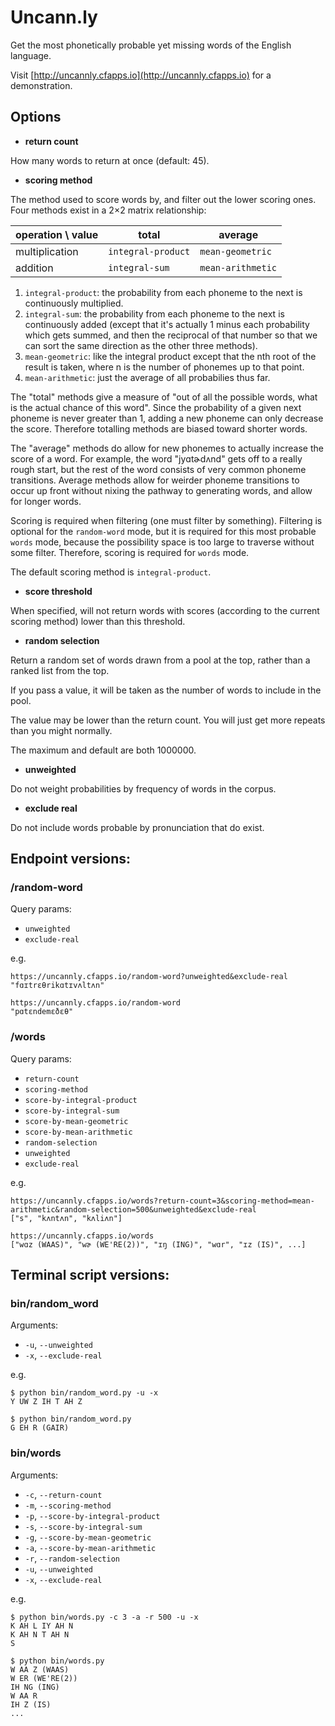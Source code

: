 # Uncann.ly

Get the most phonetically probable yet missing words of the English language.

Visit [http://uncannly.cfapps.io](http://uncannly.cfapps.io) for a demonstration.

## Options

* **return count**

How many words to return at once (default: 45).

* **scoring method**

The method used to score words by, and filter out the lower scoring ones. Four methods exist in a 2×2 matrix relationship:

| operation \ value | total              | average           |
| ----------------- | ------------------ | ----------------- |
| multiplication    | `integral-product` | `mean-geometric`  |
| addition          | `integral-sum`     | `mean-arithmetic` |

1) `integral-product`: the probability from each phoneme to the next is continuously multiplied.
2) `integral-sum`: the probability from each phoneme to the next is continuously added (except that it's actually 1 minus each probability which gets summed, and then the reciprocal of that number so that we can sort the same direction as the other three methods). 
3) `mean-geometric`: like the integral product except that the nth root of the result is taken, where n is the number of phonemes up to that point.
4) `mean-arithmetic`: just the average of all probabilies thus far.

The "total" methods give a measure of "out of all the possible words, what is the actual chance of this word". Since the probability of a given next phoneme is never greater than 1, adding a new phoneme can only decrease the score. Therefore totalling methods are biased toward shorter words. 

The "average" methods do allow for new phonemes to actually increase the score of a word. For example, the word "jyɑtɚdʌnd" gets off to a really rough start, but the rest of the word consists of very common phoneme transitions. Average methods allow for weirder phoneme transitions to occur up front without nixing the pathway to generating words, and allow for longer words.

Scoring is required when filtering (one must filter by something). Filtering is optional for the `random-word` mode, but it is required for this most probable `words` mode, because the possibility space is too large to traverse without some filter. Therefore, scoring is required for `words` mode. 

The default scoring method is `integral-product`.

* **score threshold**

When specified, will not return words with scores (according to the current scoring method) lower than this threshold.

* **random selection**

Return a random set of words drawn from a pool at the top, rather than a ranked list from the top.

If you pass a value, it will be taken as the number of words to include in the pool. 

The value may be lower than the return count. You will just get more repeats than you might normally.

The maximum and default are both 1000000.

* **unweighted**

Do not weight probabilities by frequency of words in the corpus.

* **exclude real**

Do not include words probable by pronunciation that do exist.

## Endpoint versions:

### /random-word

Query params:
* `unweighted`
* `exclude-real`

e.g.

```
https://uncannly.cfapps.io/random-word?unweighted&exclude-real
"fɑɪtrɛθrikɑtɪvʌltʌn"
```

```
https://uncannly.cfapps.io/random-word
"pɑtɛndemɛðɛθ"
```

### /words

Query params:
* `return-count`
* `scoring-method`
* `score-by-integral-product`
* `score-by-integral-sum`
* `score-by-mean-geometric`
* `score-by-mean-arithmetic`
* `random-selection`
* `unweighted`
* `exclude-real`

e.g.

```
https://uncannly.cfapps.io/words?return-count=3&scoring-method=mean-arithmetic&random-selection=500&unweighted&exclude-real
["s", "kʌntʌn", "kʌliʌn"]
```

```
https://uncannly.cfapps.io/words
["wɑz (WAAS)", "wɚ (WE'RE(2))", "ɪŋ (ING)", "wɑr", "ɪz (IS)", ...]
```

## Terminal script versions:

### bin/random_word

Arguments:
* `-u`, `--unweighted`
* `-x`, `--exclude-real`

e.g.

```
$ python bin/random_word.py -u -x
Y UW Z IH T AH Z
```

```
$ python bin/random_word.py
G EH R (GAIR)
```

### bin/words

Arguments:
* `-c`, `--return-count`
* `-m`, `--scoring-method`
* `-p`, `--score-by-integral-product`
* `-s`, `--score-by-integral-sum`
* `-g`, `--score-by-mean-geometric`
* `-a`, `--score-by-mean-arithmetic`
* `-r`, `--random-selection`
* `-u`, `--unweighted`
* `-x`, `--exclude-real`

e.g.

```
$ python bin/words.py -c 3 -a -r 500 -u -x
K AH L IY AH N
K AH N T AH N
S
```

```
$ python bin/words.py
W AA Z (WAAS)
W ER (WE'RE(2))
IH NG (ING)
W AA R
IH Z (IS)
...
```
